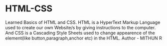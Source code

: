 # HTML-CSS
Learned Basics of HTML and CSS. HTML is a HyperText Markup Language used to create our own Website/s by giving instructions to the computer. And CSS is a Cascading Style Sheets used to change appearence of the element(like button,paragraph,anchor etc) in the HTML.
Author - MITHUN R
